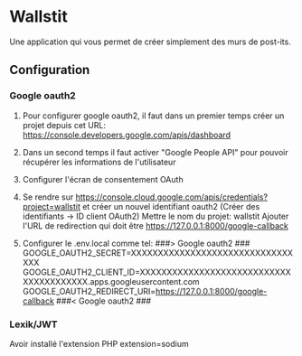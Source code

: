 
# Wallstit

Une application qui vous permet de créer simplement des murs de post-its.

## Configuration

### Google oauth2

1) Pour configurer google oauth2, il faut dans un premier temps créer un projet depuis cet URL:
https://console.developers.google.com/apis/dashboard

2) Dans un second temps il faut activer "Google People API" pour pouvoir récupérer les informations de l'utilisateur

3) Configurer l'écran de consentement OAuth

4) Se rendre sur https://console.cloud.google.com/apis/credentials?project=wallstit et créer un nouvel identifiant oauth2 (Créer des identifiants -> ID client OAuth2)
Mettre le nom du projet: wallstit
Ajouter l'URL de redirection qui doit être https://127.0.0.1:8000/google-callback

5) Configurer le .env.local comme tel: 
###> Google oauth2 ###
GOOGLE_OAUTH2_SECRET=XXXXXXXXXXXXXXXXXXXXXXXXXXXXXXXXX
GOOGLE_OAUTH2_CLIENT_ID=XXXXXXXXXXXXXXXXXXXXXXXXXXXXXXXXXXXXXXXX.apps.googleusercontent.com
GOOGLE_OAUTH2_REDIRECT_URI=https://127.0.0.1:8000/google-callback
###< Google oauth2 ###

### Lexik/JWT

Avoir installé l'extension PHP extension=sodium

